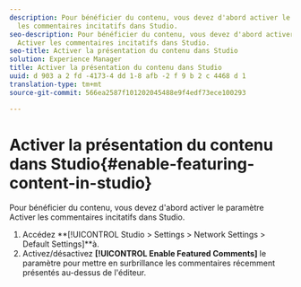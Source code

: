 ```yaml
---
description: Pour bénéficier du contenu, vous devez d'abord activer le paramètre Activer
  les commentaires incitatifs dans Studio.
seo-description: Pour bénéficier du contenu, vous devez d'abord activer le paramètre
  Activer les commentaires incitatifs dans Studio.
seo-title: Activer la présentation du contenu dans Studio
solution: Experience Manager
title: Activer la présentation du contenu dans Studio
uuid: d 903 a 2 fd -4173-4 dd 1-8 afb -2 f 9 b 2 c 4468 d 1
translation-type: tm+mt
source-git-commit: 566ea2587f101202045488e9f4edf73ece100293

---
```



# Activer la présentation du contenu dans Studio{#enable-featuring-content-in-studio}

Pour bénéficier du contenu, vous devez d'abord activer le paramètre Activer les commentaires incitatifs dans Studio.

1. Accédez **[!UICONTROL Studio > Settings > Network Settings > Default Settings]**à.
1. Activez/désactivez **[!UICONTROL Enable Featured Comments]** le paramètre pour mettre en surbrillance les commentaires récemment présentés au-dessus de l'éditeur.
